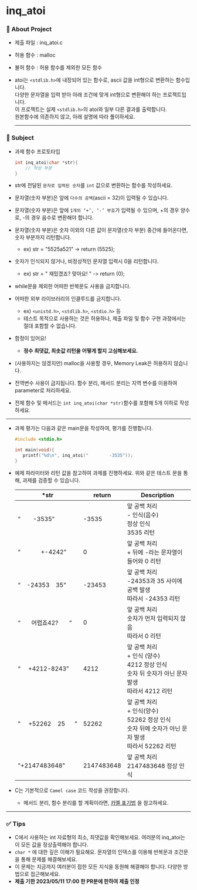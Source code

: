 # inq_atoi

### 📝 About Project
- 제출 파일 : inq_atoi.c
- 허용 함수 : malloc
- 불허 함수 : 허용 함수를 제외한 모든 함수
  
- atoi는 `<stdlib.h>`에 내장되어 있는 함수로, ascii 값을 int형으로 변환하는 함수입니다.<br>
  다양한 문자열을 입력 받아 아래 조건에 맞게 int형으로 변환해야 하는 프로젝트입니다.<br>
  이 프로젝트는 실제 `<stdlib.h>`의 atoi와 일부 다른 결과를 출력합니다.<br>
  원본함수에 의존하지 않고, 아래 설명에 따라 풀이하세요.

  ---

### 🚀 Subject

- 과제 함수 프로토타입

    ```c
    int inq_atoi(char *str){
        // 작성 부분
    }
    ```

- str에 전달된 `문자로 입력된 숫자`를 `int` 값으로 변환하는 함수를 작성하세요.
- 문자열(숫자 부분)은 앞에 `다수의 공백`(ascii = 32)이 입력될 수 있습니다.
- 문자열(숫자 부분)은 앞에 `1개의 ‘+’, ‘-’ 부호`가 입력될 수 있으며, +의 경우 양수로, -의 경우 음수로 변환해야 합니다.
- 문자열(숫자 부분)은 숫자 이외의 다른 값이 문자열(숫자 부분) 중간에 들어온다면, 숫자 부분까지 리턴합니다.
  - ex) str = "5525a521" -> return (5525);
- 숫자가 인식되지 않거나, 비정상적인 문자열 입력시 0을 리턴합니다.
  - ex) str = "    재밌겠죠? 맞아요!  " -> return (0);
- while문을 제외한 어떠한 반복문도 사용을 금지합니다.
- 어떠한 외부 라이브러리의 인클루드를 금지합니다.
    - ex) `<unistd.h>`, `<stdlib.h>`, `<stdio.h>` 등
    - 테스트 목적으로 사용하는 것은 허용하나, 제출 파일 및 함수 구현 과정에서는 절대 포함할 수 없습니다.
- 함정이 있어요!
  - **정수 최댓값, 최솟값 리턴을 어떻게 할지 고심해보세요.**
- (사용하지는 않겠지만) malloc을 사용할 경우, Memory Leak은 허용하지 않습니다.
- 전역변수 사용이 금지됩니다. 함수 분리, 메서드 분리는 지역 변수를 이용하여 parameter로 처리하세요.
- 전체 함수 및 메서드는 `int inq_atoi(char *str)`함수를 포함해 5개 이하로 작성하세요.
---

- 과제 평가는 다음과 같은 main문을 작성하여, 평가를 진행합니다.
    
    ```c
    #include <stdio.h>
    
    int main(void){
       printf("%d\n", inq_atoi("        -3535"));
    }
    ```
    
- 예제 파라미터와 리턴 값을 참고하여 과제를 진행하세요.
위와 같은 테스트 문을 통해, 과제를 검증할 수 있습니다.
    
    
    | *str | return | Description |
    | --- | --- | --- |
    | “&nbsp;&nbsp;&nbsp;&nbsp;&nbsp;&nbsp;&nbsp;&nbsp;-3535” | -3535 | 앞 공백 처리 <br>- 인식(음수)<br>정상 인식<br>3535 리턴 |
    | “&nbsp;&nbsp;&nbsp;&nbsp;&nbsp;&nbsp;&nbsp;&nbsp;&nbsp;&nbsp;&nbsp;&nbsp;&nbsp;+-4242” | 0 | 앞 공백 처리<br>+ 뒤에 -라는 문자열이 들어와 0 리턴 |
    | “&nbsp;&nbsp;&nbsp;&nbsp;-24353&nbsp;&nbsp;&nbsp;&nbsp;35” | -23453 | 앞 공백 처리<br>-24353과 35 사이에 공백 발생<br>따라서 -24353 리턴 |
    | “&nbsp;&nbsp;&nbsp;&nbsp;&nbsp;&nbsp;&nbsp;어렵죠42?&nbsp;&nbsp;&nbsp;&nbsp;&nbsp;&nbsp;&nbsp;” | 0 | 앞 공백 처리<br>숫자가 먼저 입력되지 않음<br>따라서 0 리턴 |
    | “&nbsp;&nbsp;&nbsp;&nbsp;&nbsp;+4212-8243” | 4212 | 앞 공백 처리<br>+ 인식 (양수)<br>4212 정상 인식<br>숫자 뒤 숫자가 아닌 문자 발생<br>따라서 4212 리턴 |
    |"&nbsp;&nbsp;&nbsp;&nbsp;&nbsp;+52262&nbsp;&nbsp;&nbsp;&nbsp;25&nbsp;&nbsp;&nbsp;&nbsp;&nbsp;&nbsp;"|52262|앞 공백 처리</br>+ 인식(양수)</br>52262 정상 인식<br>숫자 뒤에 숫자가 아닌 문자 발생<br>따라서 52262 리턴
    |"+2147483648"|2147483648|앞 공백 처리<br>2147483648 정상 인식|따라서 2147483648 리턴|


- C는 기본적으로 `Camel case` 코드 작성을 권장합니다.
  - 메서드 분리, 함수 분리를 할 계획이라면, [카멜 표기법](https://ko.wikipedia.org/wiki/%EC%B9%B4%EB%A9%9C_%ED%91%9C%EA%B8%B0%EB%B2%95) 을 참고하세요.

---

### ✅ Tips

 - C에서 사용하는 int 자료형의 최소, 최댓값을 확인해보세요. 여러분의 inq_atoi는 이 모든 값을 정상출력해야 합니다.
 - `char *` 에 대한 깊은 이해가 필요해요. 문자열의 인덱스를 이용해 반복문과 조건문을 통해 문제를 해결해보세요.
 - 이 문제는 지금까지 여러분이 접한 모든 지식을 동원해 해결해야 합니다. 다양한 방법으로 접근해보세요.
 - **제출 기한 2023/05/11 17:00 한 PR분에 한하여 제출 인정**